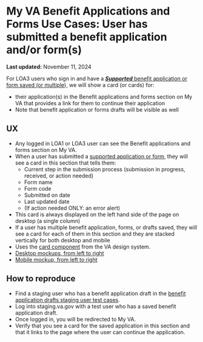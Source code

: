 # My VA Benefit Applications and Forms Use Cases: User has submitted a benefit application and/or form(s)

**Last updated:** November 11, 2024

For LOA3 users who sign in and have a [**_Supported_** benefit application or form saved (or multiple](https://github.com/department-of-veterans-affairs/va.gov-team/tree/master/products/identity-personalization/my-va/forms-status-on-My-VA#the-mvp-will-target-the-following-forms)), we will show a card (or cards) for:
- their application(s) in the Benefit applications and forms section on My VA that provides a link for them to continue their application
- Note that benefit application or forms drafts will be visible as well

## UX
- Any logged in LOA1 or LOA3 user can see the Benefit applications and forms section on My VA.
- When a user has submitted a [supported application or form](https://github.com/department-of-veterans-affairs/va.gov-team/tree/master/products/identity-personalization/my-va/forms-status-on-My-VA#the-mvp-will-target-the-following-forms), they will see a card in this section that tells them:
  - Current step in the submission process (submission in progress, received, or action needed)
  - Form name
  - Form code
  - Submitted on date
  - Last updated date
  - (If action needed ONLY: an error alert)
- This card is always displayed on the left hand side of the page on desktop (a single column)
- If a user has multiple benefit application, forms, or drafts saved, they will see a card for each of them in this section and they are stacked vertically for both desktop and mobile
- Uses the [card component](https://design.va.gov/components/card) from the VA design system.
- [Desktop mockups, from left to right](https://www.figma.com/design/15yOY4VEzitxm5tRMDiAzz/My-VA?node-id=1233-60863&t=h5JX191NQ2q0JjVp-1)
- [Mobile mockup, from left to right](https://www.figma.com/design/15yOY4VEzitxm5tRMDiAzz/My-VA?node-id=1326-46257&t=h5JX191NQ2q0JjVp-1)

## How to reproduce
- Find a staging user who has a benefit application draft in the [benefit application drafts staging user test cases](https://github.com/department-of-veterans-affairs/va.gov-team-sensitive/blob/master/Administrative/vagov-users/staging-test-accounts-myvaaudit.md#saved-applications-section).
- Log into staging.va.gov with a test user who has a saved benefit application draft.
- Once logged in, you will be redirected to My VA.
- Verify that you see a card for the saved application in this section and that it links to the page where the user can continue the application.
